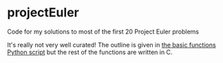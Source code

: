 # projectEuler
Code for my solutions to most of the first 20 Project Euler problems

It's really not very well curated! The outline is given in [the basic functions Python script](https://github.com/RaInta/projectEuler/blob/master/basicFunctions.py) but the rest of the functions are written in C.
